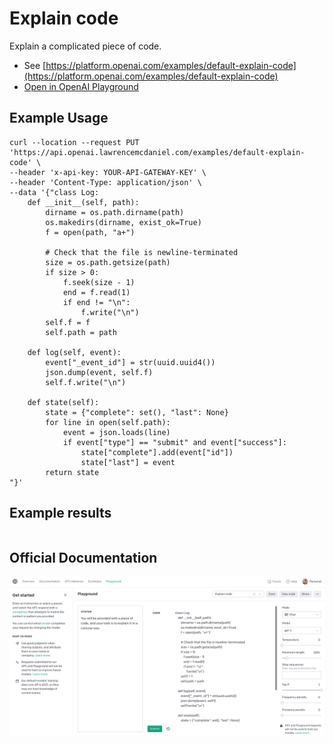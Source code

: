 # Explain code

Explain a complicated piece of code.

- See [https://platform.openai.com/examples/default-explain-code](https://platform.openai.com/examples/default-explain-code)
- [Open in OpenAI Playground](https://platform.openai.com/playground/p/default-explain-code)

## Example Usage

```console
curl --location --request PUT 'https://api.openai.lawrencemcdaniel.com/examples/default-explain-code' \
--header 'x-api-key: YOUR-API-GATEWAY-KEY' \
--header 'Content-Type: application/json' \
--data '{"class Log:
    def __init__(self, path):
        dirname = os.path.dirname(path)
        os.makedirs(dirname, exist_ok=True)
        f = open(path, "a+")

        # Check that the file is newline-terminated
        size = os.path.getsize(path)
        if size > 0:
            f.seek(size - 1)
            end = f.read(1)
            if end != "\n":
                f.write("\n")
        self.f = f
        self.path = path

    def log(self, event):
        event["_event_id"] = str(uuid.uuid4())
        json.dump(event, self.f)
        self.f.write("\n")

    def state(self):
        state = {"complete": set(), "last": None}
        for line in open(self.path):
            event = json.loads(line)
            if event["type"] == "submit" and event["success"]:
                state["complete"].add(event["id"])
                state["last"] = event
        return state
"}'
```

## Example results

```json

```

## Official Documentation

![OpenAI Playground](https://raw.githubusercontent.com/FullStackWithLawrence/aws-openai/main/doc/examples/example-06-explain-code.png "OpenAI Playground")
